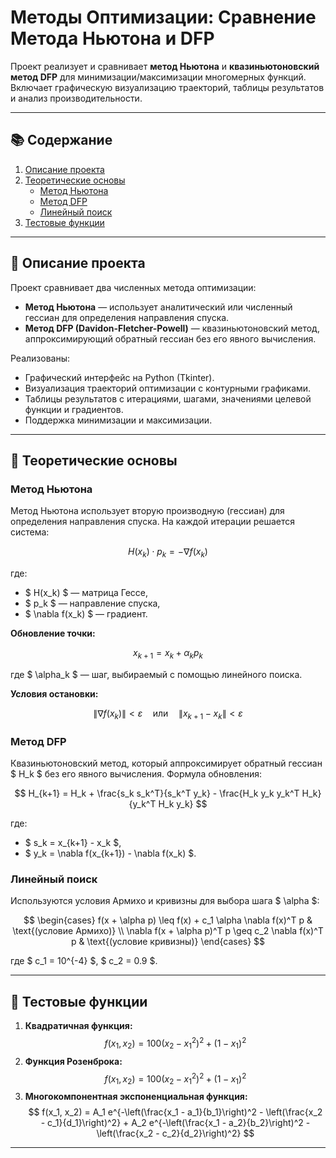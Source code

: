 # Методы Оптимизации: Сравнение Метода Ньютона и DFP

Проект реализует и сравнивает **метод Ньютона** и **квазиньютоновский метод DFP** для минимизации/максимизации многомерных функций. Включает графическую визуализацию траекторий, таблицы результатов и анализ производительности.

---

## 📚 Содержание

1. [Описание проекта](#описание-проекта)
2. [Теоретические основы](#теоретические-основы)
   - [Метод Ньютона](#метод-ньютон)
   - [Метод DFP](#метод-dfp)
   - [Линейный поиск](#линейный-поиск)
3. [Тестовые функции](#тестовые-функции)

---

## 🧠 Описание проекта

Проект сравнивает два численных метода оптимизации:

- **Метод Ньютона** — использует аналитический или численный гессиан для определения направления спуска.
- **Метод DFP (Davidon-Fletcher-Powell)** — квазиньютоновский метод, аппроксимирующий обратный гессиан без его явного вычисления.

Реализованы:

- Графический интерфейс на Python (Tkinter).
- Визуализация траекторий оптимизации с контурными графиками.
- Таблицы результатов с итерациями, шагами, значениями целевой функции и градиентов.
- Поддержка минимизации и максимизации.

---

## 📐 Теоретические основы

### Метод Ньютона

Метод Ньютона использует вторую производную (гессиан) для определения направления спуска. На каждой итерации решается система:

$$
H(x_k) \cdot p_k = -\nabla f(x_k)
$$

где:

- $ H(x_k) $ — матрица Гессе,
- $ p_k $ — направление спуска,
- $ \nabla f(x_k) $ — градиент.

**Обновление точки:**

$$
x_{k+1} = x_k + \alpha_k p_k
$$

где $ \alpha_k $ — шаг, выбираемый с помощью линейного поиска.

**Условия остановки:**

$$
\|\nabla f(x_k)\| < \varepsilon \quad \text{или} \quad \|x_{k+1} - x_k\| < \varepsilon
$$

### Метод DFP

Квазиньютоновский метод, который аппроксимирует обратный гессиан $ H_k $ без его явного вычисления. Формула обновления:

$$
H_{k+1} = H_k + \frac{s_k s_k^T}{s_k^T y_k} - \frac{H_k y_k y_k^T H_k}{y_k^T H_k y_k}
$$

где:

- $ s_k = x_{k+1} - x_k $,
- $ y_k = \nabla f(x_{k+1}) - \nabla f(x_k) $.

### Линейный поиск

Используются условия Армихо и кривизны для выбора шага $ \alpha $:

$$
\begin{cases}
f(x + \alpha p) \leq f(x) + c_1 \alpha \nabla f(x)^T p & \text{(условие Армихо)} \\
\nabla f(x + \alpha p)^T p \geq c_2 \nabla f(x)^T p & \text{(условие кривизны)}
\end{cases}
$$

где $ c_1 = 10^{-4} $, $ c_2 = 0.9 $.

---

## 🧪 Тестовые функции

1. **Квадратичная функция:**
   $$
   f(x_1, x_2) = 100(x_2 - x_1^2)^2 + (1 - x_1)^2
   $$
2. **Функция Розенброка:**
   $$
   f(x_1, x_2) = 100(x_2 - x_1^2)^2 + (1 - x_1)^2
   $$
3. **Многокомпонентная экспоненциальная функция:**
   $$
   f(x_1, x_2) = A_1 e^{-\left(\frac{x_1 - a_1}{b_1}\right)^2 - \left(\frac{x_2 - c_1}{d_1}\right)^2} + A_2 e^{-\left(\frac{x_1 - a_2}{b_2}\right)^2 - \left(\frac{x_2 - c_2}{d_2}\right)^2}
   $$

---
